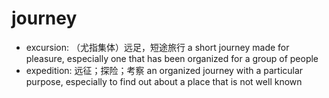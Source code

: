 # journey

- excursion: （尤指集体）远足，短途旅行 a short journey made for pleasure, especially one that has been organized for a group of people
- expedition: 远征；探险；考察 an organized journey with a particular purpose, especially to find out about a place that is not well known
